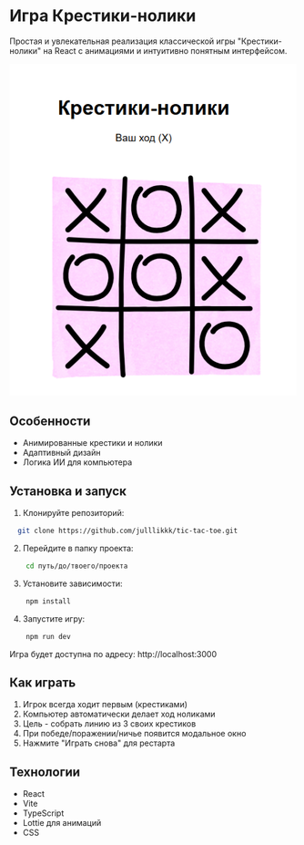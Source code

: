 # Игра Крестики-нолики

Простая и увлекательная реализация классической игры "Крестики-нолики" на React с анимациями и интуитивно понятным интерфейсом.

![img.png](img.png)

## Особенности

-  Анимированные крестики и нолики
-  Адаптивный дизайн
-  Логика ИИ для компьютера

## Установка и запуск

1. Клонируйте репозиторий:

```bash
  git clone https://github.com/julllikkk/tic-tac-toe.git
```

2. Перейдите в папку проекта:

```bash
    cd путь/до/твоего/проекта
```

3. Установите зависимости:

```bash
    npm install
```

4. Запустите игру:

```bash
    npm run dev
```
Игра будет доступна по адресу: http://localhost:3000


## Как играть

1. Игрок всегда ходит первым (крестиками)
2. Компьютер автоматически делает ход ноликами
3. Цель - собрать линию из 3 своих крестиков
4. При победе/поражении/ничье появится модальное окно
5. Нажмите "Играть снова" для рестарта


## Технологии
- React
- Vite
- TypeScript
- Lottie для анимаций
- CSS